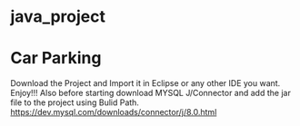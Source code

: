 # java_project
# Car Parking
 Download the Project and Import it in Eclipse or any other IDE you want. Enjoy!!! 
Also before starting download MYSQL J/Connector and add the jar file to the project using Bulid Path.
https://dev.mysql.com/downloads/connector/j/8.0.html
